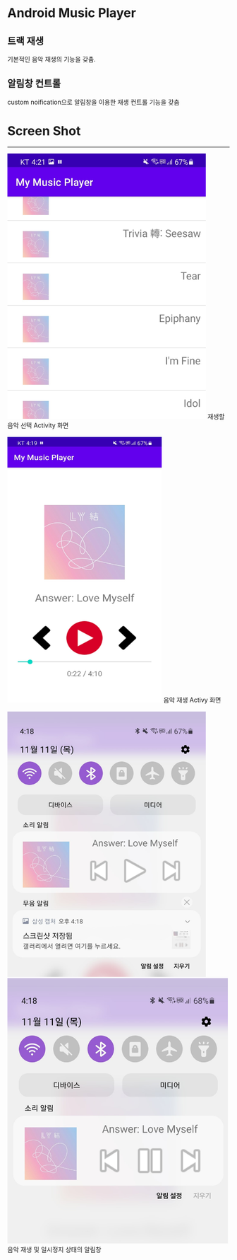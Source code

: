 # Android Music Player

## 트랙 재생
기본적인 음악 재생의 기능을 갖춤.

## 알림창 컨트롤
custom noification으로 알림창을 이용한 재생 컨트롤 기능을 갖춤

# Screen Shot
-------------
<img src="./hou/1.jpg" width=450px height="600px" />
재생할 음악 선택 Activity 화면 <br><br>

<img src="./hou/2.jpg" width=350px height="600px" />
음악 재생 Activy 화면 <br><br>

<img src="./hou/3.jpg" width=450px height="600px" />
<img src="./hou/4.jpg" width=500px height="600px" />
음악 재생 및 일시정지 상태의 알림창 <br><br>
